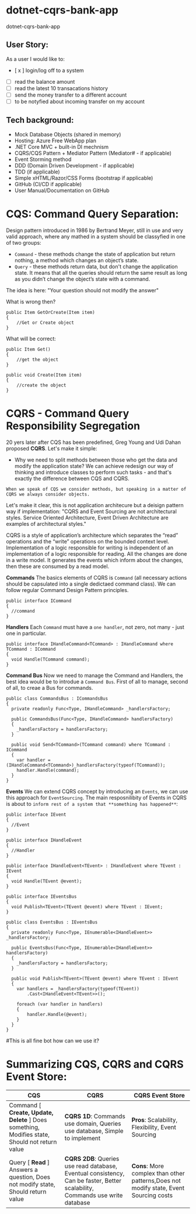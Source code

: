 # dotnet-cqrs-bank-app
dotnet-cqrs-bank-app


## User Story:
As a user I would like to:
  - [ x ] login/log off to a system
  - [ ] read the balance amount
  - [ ] read the latest 10 transacations history 
  - [ ] send the money transfer to a different account
  - [ ] to be notyfied about incoming transfer on my account

## Tech background:
  - Mock Database Objects (shared in memory)
  - Hosting: Azure Free WebApp plan
  - .NET Core MVC + built-in DI mechnism
  - CQRS/CQS Pattern + Mediator Pattern (Mediator# - if applicable)
  - Event Storming method
  - DDD (Domain Driven Development - if applicable)
  - TDD (if applicable)
  - Simple xHTML/Razor/CSS Forms (bootstrap if applicable)
  - GitHub (CI/CD if applicable)
  - User Manual/Documentation on GitHub
  
  
  
# CQS: Command Query Separation:
Design pattern introduced in 1986 by Bertrand Meyer, still in use and very valid approach, where any mathed in a system should be classyfied in one of two groups:
 - `Command` - these methods change the state of application but return nothing, a method which changes an object’s state.
 - `Query` - these methods return data, but don't change the application state. It means that all the queries should return the same result as long as you didn’t change the object’s state with a command.

The idea is here:
"Your question should not modify the answer"

What is wrong then?
```
public Item GetOrCreate(Item item)
{
	//Get or Create object
}
```

What will be correct:
```
public Item Get() 
{
	//get the object
}

public void Create(Item item)
{
	//create the object
}
```



# CQRS - Command Query Responsibility Segregation
20 yers later after CQS has been predefined, Greg Young and Udi Dahan proposed **CQRS**. Let's make it simple:
 - Why we need to split methods between those who get the data and modify the application state? We can achieve redesign our way of thinking and introduce classes to perform such tasks - and that's exactly the difference between CQS and CQRS.

`When we speak of CQS we consider methods, but speaking in a matter of CQRS we always consider objects.`

Let's make it clear, this is not application architecure but a deisign pattern way if implementation:
"CQRS and Event Sourcing are not architectural styles. Service Oriented Architecture, Event Driven Architecture are examples of architectural styles."
 
CQRS is a style of application’s architecture which separates the “read” operations and the “write” operations on the bounded context level.
Implementation of a logic responsible for writing is independent of an implementation of a logic responsible for reading.
All the changes are done in a write model. It generates the events which inform about the changes, then these are consumed by a read model.

**Commands**
The basics elements of CQRS is `Command` (all necessary actions should be capsulated into a single dedictaed command class). We can follow regular Command Design Pattern principles.
```
public interface ICommand
{
  //command
}
```

**Handlers**
Each `Command` must have a `one handler`, not zero, not many - just one in particular.
```
public interface IHandleCommand<TCommand> : IHandleCommand where TCommand : ICommand
{
  void Handle(TCommand command);
}
```

**Command Bus**
Now we need to manage the Command and Handlers, the best idea would be to introdue a `Command Bus`. First of all to manage, second of all, to creae a Bus for commands.
```
public class CommandsBus : ICommandsBus
{
  private readonly Func<Type, IHandleCommand> _handlersFactory;
 
  public CommandsBus(Func<Type, IHandleCommand> handlersFactory)
  {
	_handlersFactory = handlersFactory;
  }
 
  public void Send<TCommand>(TCommand command) where TCommand : ICommand
  {
	var handler = (IHandleCommand<TCommand>)_handlersFactory(typeof(TCommand));
	handler.Handle(command);
  }
}
```

**Events**
We can extend CQRS concept by introducing an `Events`, we can use this approach for `EventSourcing`. The main resposnilibity of Events in CQRS is about to `inform rest of a system that **something has happened**`:
```
public interface IEvent
{
  //Event 
}

public interface IHandleEvent
{
  //Handler
}

public interface IHandleEvent<TEvent> : IHandleEvent where TEvent : IEvent
{
  void Handle(TEvent @event);
}

public interface IEventsBus
{
  void Publish<TEvent>(TEvent @event) where TEvent : IEvent;
}

public class EventsBus : IEventsBus
{
  private readonly Func<Type, IEnumerable<IHandleEvent>> _handlersFactory;
 
  public EventsBus(Func<Type, IEnumerable<IHandleEvent>> handlersFactory)
  {
	_handlersFactory = handlersFactory;
  }
 
  public void Publish<TEvent>(TEvent @event) where TEvent : IEvent
  {
	var handlers = _handlersFactory(typeof(TEvent))
		.Cast<IHandleEvent<TEvent>>();
 
	foreach (var handler in handlers)
	{
		handler.Handle(@event);
	}
  }
}
```

#This is all fine bot how can we use it?



# Summarizing CQS, CQRS and CQRS Event Store:

| CQS  | CQRS | CQRS Event Store |
| ------------- | ------------- | ------------- |
| Command [ **Create, Update, Delete** ] Does something, Modifies state, Should not return value | **CQRS 1D**: Commands use domain, Queries use database, Simple to implement | **Pros**: Scalability, Flexibility, Event Sourcing |
| Query [ **Read** ] Answers a question, Does not modify state, Should return value | **CQRS 2DB**: Queries use read database, Eventual consistency, Can be faster, Better scalability, Commands use write database | **Cons**: More complex than other patterns,Does not modify state, Event Sourcing costs |


  



